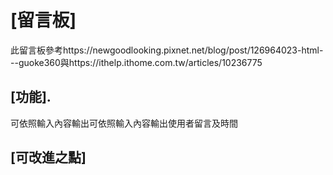# [留言板]
此留言板參考https://newgoodlooking.pixnet.net/blog/post/126964023-html---guoke360與https://ithelp.ithome.com.tw/articles/10236775
## [功能].
可依照輸入內容輸出可依照輸入內容輸出使用者留言及時間
## [可改進之點]
